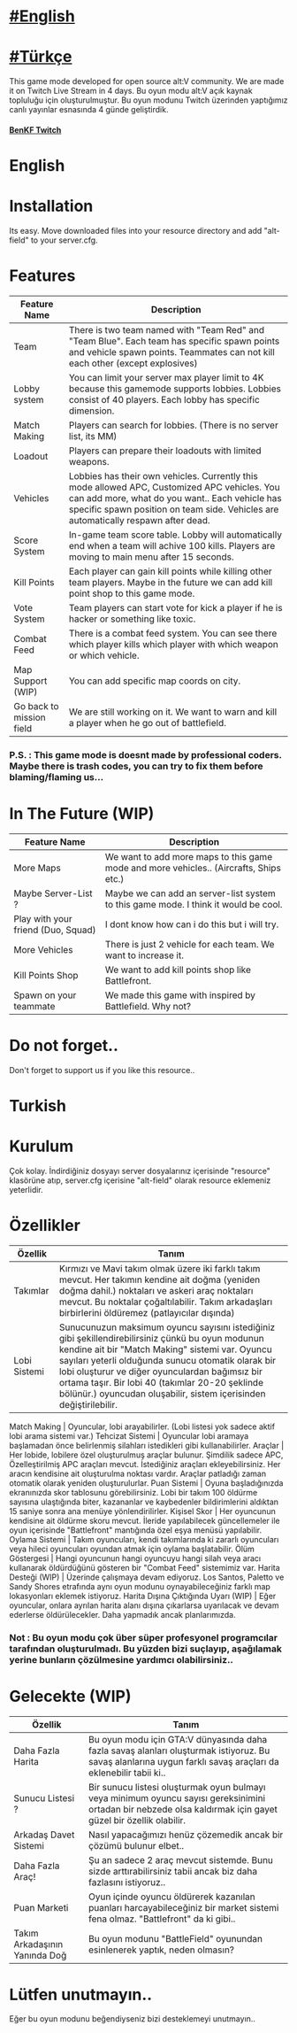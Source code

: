 
# [#English](#english)
# [#Türkçe](#turkish)

This game mode developed for open source alt:V community. We are made it on Twitch Live Stream in 4 days.
Bu oyun modu alt:V açık kaynak topluluğu için oluşturulmuştur. Bu oyun modunu Twitch üzerinden yaptığımız canlı yayınlar esnasında 4 günde geliştirdik.

#### [BenKF Twitch](#https://twitch.tv/BenKF)


# English
# Installation
Its easy. Move downloaded files into your resource directory and add "alt-field" to your server.cfg.

# Features

Feature Name | Description
------------ | -------------
Team | There is two team named with "Team Red" and "Team Blue". Each team has specific spawn points and vehicle spawn points. Teammates can not kill each other (except explosives)
Lobby system | You can limit your server max player limit to 4K because this gamemode supports lobbies. Lobbies consist of 40 players. Each lobby has specific dimension.
Match Making | Players can search for lobbies. (There is no server list, its MM)
Loadout | Players can prepare their loadouts with limited weapons.
Vehicles | Lobbies has their own vehicles. Currently this mode allowed APC, Customized APC vehicles. You can add more, what do you want.. Each vehicle has specific spawn position on team side. Vehicles are automatically respawn after dead.
Score System | In-game team score table. Lobby will automatically end when a team will achive 100 kills. Players are moving to main menu after 15 seconds. 
Kill Points | Each player can gain kill points while killing other team players. Maybe in the future we can add kill point shop to this game mode.
Vote System | Team players can start vote for kick a player if he is hacker or something like toxic.
Combat Feed | There is a combat feed system. You can see there which player kills which player with which weapon or which vehicle.
Map Support (WIP) | You can add specific map coords on city.
Go back to mission field | We are still working on it. We want to warn and kill a player when he go out of battlefield.



### P.S. : This game mode is doesnt made by professional coders. Maybe there is trash codes, you can try to fix them before blaming/flaming us...


# In The Future (WIP)

Feature Name | Description
------------ | -------------
More Maps | We want to add more maps to this game mode and more vehicles.. (Aircrafts, Ships etc.)
Maybe Server-List ? | Maybe we can add an server-list system to this game mode. I think it would be cool.
Play with your friend (Duo, Squad) | I dont know how can i do this but i will try.
More Vehicles | There is just 2 vehicle for each team. We want to increase it.
Kill Points Shop | We want to add kill points shop like Battlefront.
Spawn on your teammate | We made this game with inspired by Battlefield. Why not?


# Do not forget..

Don't forget to support us if you like this resource..


# Turkish
# Kurulum
Çok kolay. İndirdiğiniz dosyayı server dosyalarınız içerisinde "resource" klasörüne atıp, server.cfg içerisine "alt-field" olarak resource eklemeniz yeterlidir.

# Özellikler

Özellik | Tanım
------------ | -------------
Takımlar |  Kırmızı ve Mavi takım olmak üzere iki farklı takım mevcut. Her takımın kendine ait doğma (yeniden doğma dahil.) noktaları ve askeri araç noktaları mevcut. Bu noktalar çoğaltılabilir. Takım arkadaşları birbirlerini öldüremez (patlayıcılar dışında)
Lobi Sistemi | Sunucunuzun maksimum oyuncu sayısını istediğiniz gibi şekillendirebilirsiniz çünkü bu oyun modunun kendine ait bir "Match Making" sistemi var. Oyuncu sayıları yeterli olduğunda sunucu otomatik olarak bir lobi oluşturur ve diğer oyunculardan bağımsız bir ortama taşır. Bir lobi 40 (takımlar 20-20 şeklinde bölünür.) oyuncudan oluşabilir, sistem içerisinden değiştirilebilir. 

Match Making | Oyuncular, lobi arayabilirler. (Lobi listesi yok sadece aktif lobi arama sistemi var.)
Tehcizat Sistemi | Oyuncular lobi aramaya başlamadan önce belirlenmiş silahları istedikleri gibi kullanabilirler. 
Araçlar | Her lobide, lobilere özel oluşturulmuş araçlar bulunur. Şimdilik sadece APC, Özelleştirilmiş APC araçları mevcut. İstediğiniz araçları ekleyebilirsiniz. Her aracın kendisine ait oluşturulma noktası vardır. Araçlar patladığı zaman otomatik olarak yeniden oluşturulurlar.
Puan Sistemi | Oyuna başladığınızda ekranınızda skor tablosunu görebilirsiniz. Lobi bir takım 100 öldürme sayısına ulaştığında biter, kazananlar ve kaybedenler bildirimlerini aldıktan 15 saniye sonra ana menüye yönlendirilirler. 
Kişisel Skor | Her oyuncunun kendisine ait öldürme skoru mevcut. İleride yapılabilecek güncellemeler ile oyun içerisinde "Battlefront" mantığında özel eşya menüsü yapılabilir.
Oylama Sistemi | Takım oyuncuları, kendi takımlarında ki zararlı oyuncuları veya hileci oyuncuları oyundan atmak için oylama başlatabilir. 
Ölüm Göstergesi | Hangi oyuncunun hangi oyuncuyu hangi silah veya aracı kullanarak öldürdüğünü gösteren bir "Combat Feed" sistemimiz var.
Harita Desteği (WIP) | Üzerinde çalışmaya devam ediyoruz. Los Santos, Paletto ve Sandy Shores etrafında aynı oyun modunu oynayabileceğiniz farklı map lokasyonları eklemek istiyoruz.
Harita Dışına Çıktığında Uyarı (WIP) | Eğer oyuncular, onlara ayrılan harita alanı dışına çıkarlarsa uyarılacak ve devam ederlerse öldürülecekler. Daha yapmadık ancak planlarımızda.




### Not : Bu oyun modu çok über süper profesyonel programcılar tarafından oluşturulmadı. Bu yüzden bizi suçlayıp, aşağılamak yerine bunların çözülmesine yardımcı olabilirsiniz..


# Gelecekte (WIP)

Özellik | Tanım
------------ | -------------
Daha Fazla Harita | Bu oyun modu için GTA:V dünyasında daha fazla savaş alanları oluşturmak istiyoruz. Bu savaş alanlarına uygun farklı savaş araçları da eklenebilir tabii ki..
Sunucu Listesi ? | Bir sunucu listesi oluşturmak oyun bulmayı veya minimum oyuncu sayısı gereksinimini ortadan bir nebzede olsa kaldırmak için gayet güzel bir özellik olabilir.
Arkadaş Davet Sistemi | Nasıl yapacağımızı henüz çözemedik ancak bir çözümü bulunur elbet..
Daha Fazla Araç! | Şu an sadece 2 araç mevcut sistemde. Bunu sizde arttırabilirsiniz tabii ancak biz daha fazlasını istiyoruz..
Puan Marketi | Oyun içinde oyuncu öldürerek kazanılan puanları harcayabileceğiniz bir market sistemi fena olmaz. "Battlefront" da ki gibi.. 
Takım Arkadaşının Yanında Doğ | Bu oyun modunu "BattleField" oyunundan esinlenerek yaptık, neden olmasın?


# Lütfen unutmayın..

Eğer bu oyun modunu beğendiyseniz bizi desteklemeyi unutmayın..







